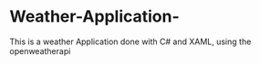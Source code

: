 # Weather-Application-
This is a weather Application done with C# and XAML, using the openweatherapi
